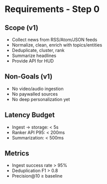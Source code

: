 # Requirements - Step 0

## Scope (v1)
- Collect news from RSS/Atom/JSON feeds
- Normalize, clean, enrich with topics/entities
- Deduplicate, cluster, rank
- Summarize headlines
- Provide API for HUD

## Non-Goals (v1)
- No video/audio ingestion
- No paywalled sources
- No deep personalization yet

## Latency Budget
- Ingest → storage: < 5s
- Ranker API P95: < 200ms
- Summarization: < 500ms

## Metrics
- Ingest success rate > 95%
- Deduplication F1 > 0.8
- Precision@10 ≥ baseline
